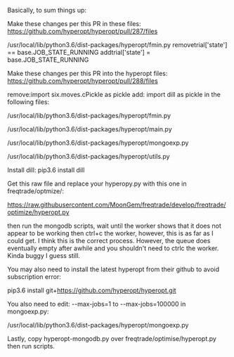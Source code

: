 Basically, to sum things up:

Make these changes per this PR in these files:
https://github.com/hyperopt/hyperopt/pull/287/files

/usr/local/lib/python3.6/dist-packages/hyperopt/fmin.py
removetrial['state'] == base.JOB_STATE_RUNNING
addtrial['state'] = base.JOB_STATE_RUNNING

Make these changes per this PR into the hyperopt files:
https://github.com/hyperopt/hyperopt/pull/288/files

remove:import six.moves.cPickle as pickle
add: import dill as pickle in the following files:

/usr/local/lib/python3.6/dist-packages/hyperopt/fmin.py

/usr/local/lib/python3.6/dist-packages/hyperopt/main.py

/usr/local/lib/python3.6/dist-packages/hyperopt/mongoexp.py

/usr/local/lib/python3.6/dist-packages/hyperopt/utils.py

Install dill:
pip3.6 install dill

Get this raw file and replace your hyperopy.py with this one in freqtrade/optmize/:

https://raw.githubusercontent.com/MoonGem/freqtrade/develop/freqtrade/optimize/hyperopt.py

then run the mongodb scripts, wait until the worker shows that it does not appear to be working then ctrl+c the worker, however, this is as far as I could get. I think this is the correct process.
However, the queue does eventually empty after awhile and you shouldn't need to ctrlc the worker.
Kinda buggy I guess still.

You may also need to install the latest hyperopt from their github to avoid subscription error:

pip3.6 install git+https://github.com/hyperopt/hyperopt.git

You also need to edit: --max-jobs=1 to --max-jobs=100000 in mongoexp.py:

/usr/local/lib/python3.6/dist-packages/hyperopt/mongoexp.py

Lastly, copy hyperopt-mongodb.py over freqtrade/optimise/hyperopt.py then run scripts.
